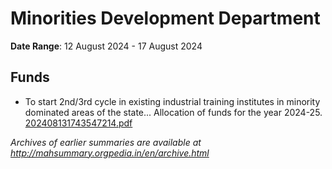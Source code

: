 # Minorities Development Department

**Date Range**: 12 August 2024 - 17 August 2024


## Funds
- To start 2nd/3rd cycle in existing industrial training institutes in minority dominated areas of the state... Allocation of funds for the year 2024-25.\
  [202408131743547214.pdf](https://gr.maharashtra.gov.in/Site/Upload/Government%20Resolutions/English/202408131743547214.pdf)


*Archives of earlier summaries are available at http://mahsummary.orgpedia.in/en/archive.html*